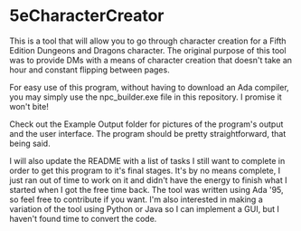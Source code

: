 # 5eCharacterCreator
This is a tool that will allow you to go through character creation for a Fifth Edition Dungeons and Dragons character. The original purpose of this tool was to provide DMs with a means of character creation that doesn't take an hour and constant flipping between pages.

For easy use of this program, without having to download an Ada compiler, you may simply use the npc_builder.exe file in this repository. I promise it won't bite!

Check out the Example Output folder for pictures of the program's output and the user interface. The program should be pretty straightforward, that being said.

I will also update the README with a list of tasks I still want to complete in order to get this program to it's final stages. It's by no means complete, I just ran out of time to work on it and didn't have the energy to finish what I started when I got the free time back. The tool was written using Ada '95, so feel free to contribute if you want. I'm also interested in making a variation of the tool using Python or Java so I can implement a GUI, but I haven't found time to convert the code.

